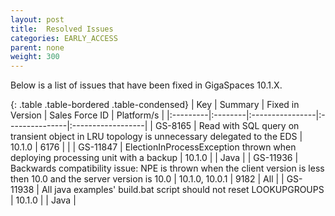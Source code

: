 ```yaml
---
layout: post
title:  Resolved Issues
categories: EARLY_ACCESS
parent: none
weight: 300
---
```



Below is a list of issues that have been fixed in GigaSpaces 10.1.X.



{: .table .table-bordered .table-condensed}
| Key | Summary | Fixed in Version | Sales Force ID | Platform/s |
|:---------|:--------|:----------------|:---------------|:------------------|
| GS-8165  | Read with SQL query on transient object in LRU topology is unnecessary delegated to the EDS | 10.1.0 | 6176 |  |
| <nobr>GS-11847</nobr> | ElectionInProcessException thrown when deploying processing unit with a backup | 10.1.0 |  | Java |
| GS-11936 | Backwards compatibility issue: NPE is thrown when the client version is less then 10.0 and the server version is 10.0 | 10.1.0, 10.0.1 | 9182 | All |
| GS-11938 | All java examples' build.bat script should not reset LOOKUPGROUPS | 10.1.0 | | Java |